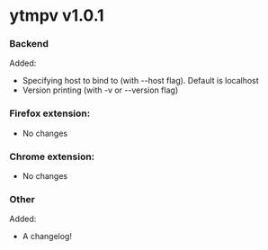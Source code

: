 # ytmpv v1.0.1
### Backend
Added:
* Specifying host to bind to (with --host flag). Default is localhost
* Version printing (with -v or --version flag)
### Firefox extension:
* No changes
### Chrome extension:
* No changes
### Other
Added:
* A changelog!